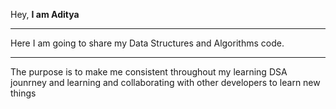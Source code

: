 Hey, <b>I am Aditya</b> <hr>
    Here I am going to share my Data Structures and Algorithms code.<hr>
    The purpose is to make me consistent throughout my learning DSA jounrney 
    and learning and collaborating with other developers to learn new things
